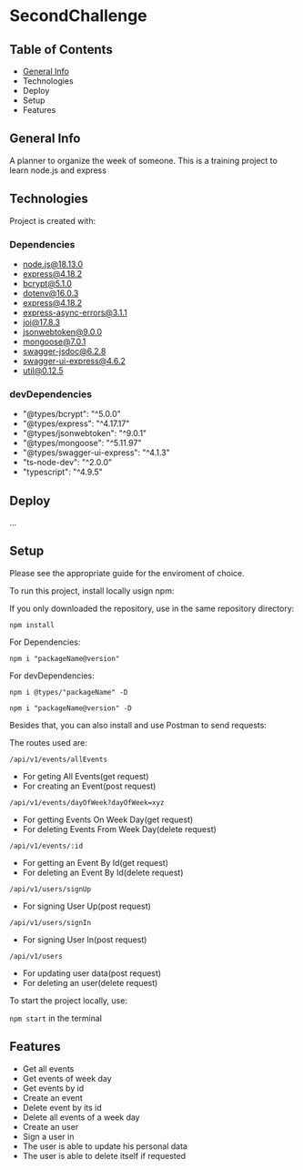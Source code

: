 # SecondChallenge

## Table of Contents
* [General Info](https://github.com/RobertoFORTs/SecondChallenge/tree/development#general-info)
* Technologies
* Deploy
* Setup
* Features


## General Info
A planner to organize the week of someone. This is a training project to learn node.js and express

## Technologies
Project is created with:
### Dependencies
* node.js@18.13.0 
* express@4.18.2
* bcrypt@5.1.0
* dotenv@16.0.3
* express@4.18.2
* express-async-errors@3.1.1
* joi@17.8.3
* jsonwebtoken@9.0.0
* mongoose@7.0.1
* swagger-jsdoc@6.2.8
* swagger-ui-express@4.6.2
* util@0.12.5

### devDependencies
* "@types/bcrypt": "^5.0.0"
* "@types/express": "^4.17.17"
* "@types/jsonwebtoken": "^9.0.1"
* "@types/mongoose": "^5.11.97"
* "@types/swagger-ui-express": "^4.1.3"
* "ts-node-dev": "^2.0.0"
* "typescript": "^4.9.5"

## Deploy
...

## Setup
Please see the appropriate guide for the enviroment of choice.

To run this project, install locally usign npm:

If you only downloaded the repository, use in the same repository directory:

```npm install```

For Dependencies:

```npm i "packageName@version"```

For devDependencies:

```npm i @types/"packageName" -D```

```npm i "packageName@version" -D```

Besides that, you can also install and use Postman to send requests:

The routes used are:

```/api/v1/events/allEvents```
 * For geting All Events(get request)
 * For creating an Event(post request)
 
```/api/v1/events/dayOfWeek?dayOfWeek=xyz```
 * For  getting Events On Week Day(get request)
 * For deleting Events From Week Day(delete request)
  
```/api/v1/events/:id```
 *  For getting an Event By Id(get request) 
 *  For deleting an Event By Id(delete request)

```/api/v1/users/signUp```
 * For signing User Up(post request)
  
```/api/v1/users/signIn```
 * For signing User In(post request)

```/api/v1/users```
* For updating user data(post request)
* For deleting an user(delete request)
 

To start the project locally, use:

```npm start``` in the terminal

## Features
* Get all events
* Get events of week day
* Get events by id
* Create an event
* Delete event by its id
* Delete all events of a week day
* Create an user
* Sign a user in
* The user is able to update his personal data
* The user is able to delete itself if requested
